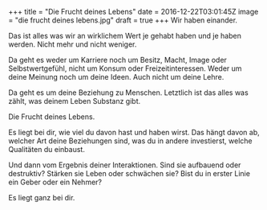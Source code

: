+++
title = "Die Frucht deines Lebens"
date = 2016-12-22T03:01:45Z
image = "die frucht deines lebens.jpg"
draft = true
+++
Wir haben einander.

Das ist alles was wir an wirklichem Wert je gehabt haben und je haben werden. 
Nicht mehr und nicht weniger.

Da geht es weder um Karriere noch um Besitz, Macht, Image oder Selbstwertgefühl, 
nicht um Konsum oder Freizeitinteressen. Weder um deine Meinung noch um deine Ideen. 
Auch nicht um deine Lehre.

Da geht es um deine Beziehung zu Menschen. Letztlich ist das alles was zählt, was 
deinem Leben Substanz gibt.

Die Frucht deines Lebens.

Es liegt bei dir, wie viel du davon hast und haben wirst. Das hängt davon ab, 
welcher Art deine Beziehungen sind, was du in andere investierst, welche Qualitäten du einbaust.

Und dann vom Ergebnis deiner Interaktionen. Sind sie aufbauend oder destruktiv? Stärken 
sie Leben oder schwächen sie? Bist du in erster Linie ein Geber oder ein Nehmer?

Es liegt ganz bei dir.